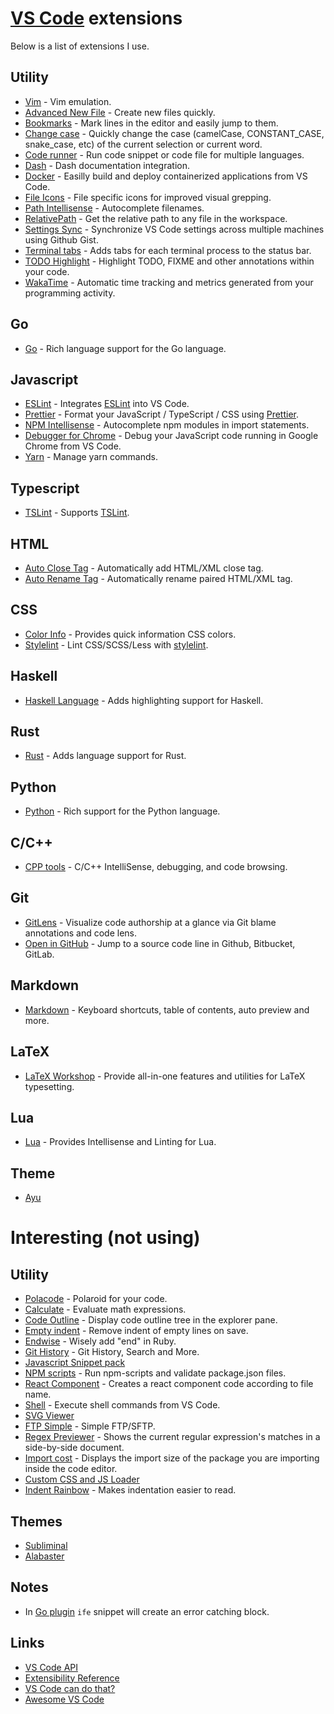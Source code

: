 # [VS Code](https://github.com/Microsoft/vscode) extensions
Below is a list of extensions I use.

## Utility
- [Vim](https://github.com/VSCodeVim/Vim) - Vim emulation.
- [Advanced New File](https://github.com/dkundel/vscode-new-file) - Create new files quickly.
- [Bookmarks](https://github.com/alefragnani/vscode-bookmarks) - Mark lines in the editor and easily jump to them.
- [Change case](https://github.com/wmaurer/vscode-change-case) - Quickly change the case (camelCase, CONSTANT_CASE, snake_case, etc) of the current selection or current word.
- [Code runner](https://github.com/formulahendry/vscode-code-runner) - Run code snippet or code file for multiple languages.
- [Dash](https://github.com/deerawan/vscode-dash) - Dash documentation integration.
- [Docker](https://github.com/microsoft/vscode-docker) - Easilly build and deploy containerized applications from VS Code.
- [File Icons](https://github.com/file-icons/vscode) - File specific icons for improved visual grepping.
- [Path Intellisense](https://github.com/ChristianKohler/PathIntellisense) - Autocomplete filenames.
- [RelativePath](https://github.com/jakob101/RelativePath) - Get the relative path to any file in the workspace.
- [Settings Sync](https://github.com/shanalikhan/code-settings-sync) - Synchronize VS Code settings across multiple machines using Github Gist.
- [Terminal tabs](https://github.com/Tyriar/vscode-terminal-tabs) - Adds tabs for each terminal process to the status bar.
- [TODO Highlight](https://github.com/wayou/vscode-todo-highlight) - Highlight TODO, FIXME and other annotations within your code.
- [WakaTime](https://github.com/wakatime/vscode-wakatime) - Automatic time tracking and metrics generated from your programming activity.

## Go
- [Go](https://github.com/Microsoft/vscode-go) - Rich language support for the Go language.

## Javascript
- [ESLint](https://github.com/Microsoft/vscode-eslint) - Integrates [ESLint](http://eslint.org/) into VS Code.
- [Prettier](https://github.com/prettier/prettier-vscode) - Format your JavaScript / TypeScript / CSS using [Prettier](https://github.com/prettier/prettier).
- [NPM Intellisense](https://github.com/ChristianKohler/NpmIntellisense) - Autocomplete npm modules in import statements.
- [Debugger for Chrome](https://github.com/Microsoft/vscode-chrome-debug) - Debug your JavaScript code running in Google Chrome from VS Code.
- [Yarn](https://github.com/gamunu/vscode-yarn) - Manage yarn commands.

## Typescript
- [TSLint](https://github.com/Microsoft/vscode-tslint) - Supports [TSLint](https://palantir.github.io/tslint/).

## HTML
- [Auto Close Tag](https://github.com/formulahendry/vscode-auto-close-tag) - Automatically add HTML/XML close tag.
- [Auto Rename Tag](https://github.com/formulahendry/vscode-auto-rename-tag) - Automatically rename paired HTML/XML tag.

## CSS
- [Color Info](https://github.com/mattbierner/vscode-color-info) - Provides quick information CSS colors.
- [Stylelint](https://github.com/shinnn/vscode-stylelint) - Lint CSS/SCSS/Less with [stylelint](https://stylelint.io/).

## Haskell
- [Haskell Language](https://github.com/JustusAdam/language-haskell) - Adds highlighting support for Haskell.

## Rust
- [Rust](https://github.com/rust-lang-nursery/rls-vscode) - Adds language support for Rust.

## Python
- [Python](https://github.com/Microsoft/vscode-python) - Rich support for the Python language.

## C/C++
- [CPP tools](https://github.com/Microsoft/vscode-cpptools) - C/C++ IntelliSense, debugging, and code browsing.

## Git
- [GitLens](https://github.com/eamodio/vscode-gitlens) - Visualize code authorship at a glance via Git blame annotations and code lens.
- [Open in GitHub](https://github.com/ziyasal/vscode-open-in-github) - Jump to a source code line in Github, Bitbucket, GitLab.

## Markdown
- [Markdown](https://github.com/neilsustc/vscode-markdown) - Keyboard shortcuts, table of contents, auto preview and more.

## LaTeX
- [LaTeX Workshop](https://github.com/James-Yu/LaTeX-Workshop) - Provide all-in-one features and utilities for LaTeX typesetting.

## Lua
- [Lua](https://github.com/trixnz/vscode-lua) - Provides Intellisense and Linting for Lua.

## Theme
- [Ayu](https://github.com/teabyii/vscode-ayu)

# Interesting (not using)
## Utility
- [Polacode](https://github.com/octref/polacode) - Polaroid for your code.
- [Calculate](https://github.com/andrewcarreiro/vscode-calculate) - Evaluate math expressions.
- [Code Outline](https://github.com/patrys/vscode-code-outline) - Display code outline tree in the explorer pane.
- [Empty indent](https://github.com/DmitryDorofeev/vscode-empty-indent) - Remove indent of empty lines on save.
- [Endwise](https://github.com/kaiwood/vscode-endwise) - Wisely add "end" in Ruby.
- [Git History](https://github.com/DonJayamanne/gitHistoryVSCode) - Git History, Search and More.
- [Javascript Snippet pack](https://github.com/akamud/vscode-javascript-snippet-pack)
- [NPM scripts](https://github.com/Microsoft/vscode-npm-scripts) - Run npm-scripts and validate package.json files.
- [React Component](https://github.com/remicass/vscode-exts/tree/master/react-component) - Creates a react component code according to file name.
- [Shell](https://github.com/bbenoist/vscode-shell) - Execute shell commands from VS Code.
- [SVG Viewer](https://github.com/cssho/vscode-svgviewer)
- [FTP Simple](https://github.com/humy2833/FTP-Simple) - Simple FTP/SFTP.
- [Regex Previewer](https://github.com/chrmarti/vscode-regex) - Shows the current regular expression's matches in a side-by-side document.
- [Import cost](https://github.com/wix/import-cost) - Displays the import size of the package you are importing inside the code editor.
- [Custom CSS and JS Loader](https://marketplace.visualstudio.com/items?itemName=be5invis.vscode-custom-css)
- [Indent Rainbow](https://marketplace.visualstudio.com/items?itemName=oderwat.indent-rainbow) - Makes indentation easier to read.

## Themes
- [Subliminal](https://github.com/gaearon/subliminal)
- [Alabaster](https://github.com/tonsky/vscode-theme-alabaster)

## Notes
- In [Go plugin](https://github.com/Microsoft/vscode-go) `ife` snippet will create an error catching block.

## Links
- [VS Code API](https://code.visualstudio.com/Docs/extensionAPI/vscode-api)
- [Extensibility Reference](https://code.visualstudio.com/docs/extensionAPI/overview)
- [VS Code can do that?](https://vscodecandothat.com/)
- [Awesome VS Code](https://github.com/viatsko/awesome-vscode#readme)